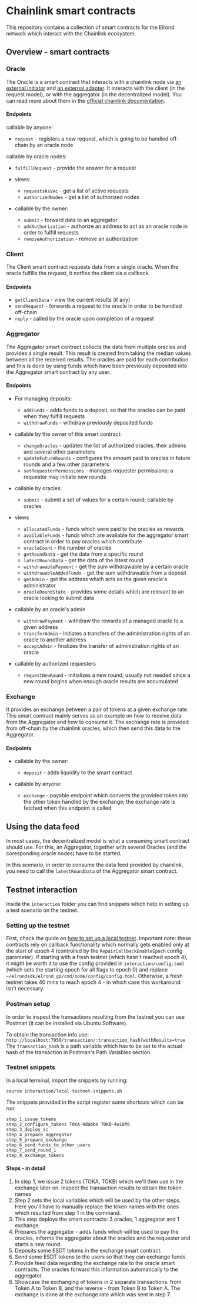 # Chainlink smart contracts

This repository contains a collection of smart contracts for the Elrond network which interact with the Chainlink ecosystem.

## Overview - smart contracts

### Oracle

The Oracle is a smart contract that interacts with a chainlink node via [an external initiator](https://docs.chain.link/docs/external-initiators-introduction) and [an external adapter](https://docs.chain.link/docs/external-adapters).
It interacts with the client (in the request model), or with the aggregator (in the decentralized model). You can read more about them in the [official chainlink documentation](https://docs.chain.link/docs/architecture-overview).

#### Endpoints

callable by anyone:
  - `request` - registers a new request, which is going to be handled off-chain by an oracle node

callable by oracle nodes:
  - `fulfillRequest` - provide the answer for a request

- views:
  - `requestsAsVec` - get a list of active requests
  - `authorizedNodes` - get a list of authorized nodes

- callable by the owner:
  - `submit` - forward data to an aggregator
  - `addAuthorization` - authorize an address to act as an oracle node in order to fulfill requests
  - `removeAuthorization` - remove an authorization

### Client

The Client smart contract requests data from a single oracle. When the oracle fulfills the request, it notfies the client via a callback.

#### Endpoints

- `getClientData` - view the current results (if any)
- `sendRequest` - forwards a request to the oracle in order to be handled off-chain
- `reply` - called by the oracle upon completion of a request

### Aggregator

The Aggregator smart contract collects the data from multiple oracles and provides a single result. This result is created from taking the median values between all the received results.
The oracles are paid for each contribution and this is done by using funds which have been previously deposited into the Aggregator smart contract by any user.

#### Endpoints

- For managing deposits:
  - `addFunds` - adds funds to a deposit, so that the oracles can be paid when they fulfill requests
  - `withdrawFunds` - withdraw previously deposited funds

- callable by the owner of this smart contract:
  - `changeOracles` - updates the list of authorized oracles, their admins and several other parameters
  - `updateFutureRounds` - configures the amount paid to oracles in future rounds and a few other parameters
  - `setRequesterPermissions` - manages requester permissions; a requester may initiate new rounds

- callable by oracles:
  - `submit` - submit a set of values for a certain round; callable by oracles

- views
  - `allocatedFunds` - funds which were paid to the oracles as rewards
  - `availableFunds` - funds which are available for the aggregator smart contract in order to pay oracles which contribute
  - `oracleCount` - the number of oracles
  - `getRoundData` - get the data from a specific round
  - `latestRoundData` - get the data of the latest round
  - `withdrawablePayment` - get the sum withdrawable by a certain oracle
  - `withdrawableAddedFunds` - get the sum withdrawable from a deposit
  - `getAdmin` - get the address which acts as the given oracle's administrator
  - `oracleRoundState` - provides some details which are relevant to an oracle looking to submit data

- callable by an oracle's admin
  - `withdrawPayment` - withdraw the rewards of a managed oracle to a given address
  - `transferAdmin` - initiates a transfers of the administration rights of an oracle to another address
  - `acceptAdmin` - finalizes the transfer of administration rights of an oracle

- callable by authorized requesters
  - `requestNewRound` - initializes a new round; usually not needed since a new round begins when enough oracle results are accumulated

### Exchange

It provides an exchange between a pair of tokens at a given exchange rate. This smart contract mainly serves as an example on how to receive data from the Aggregator and how to consume it.
The exchange rate is provided from off-chain by the chainlink oracles, which then send this data to the Aggregator.

#### Endpoints

- callable by the owner:
  - `deposit` - adds liquidity to the smart contract

- callable by anyone:
  - `exchange` - payable endpoint which converts the provided token into the other token handled by the exchange; the exchange rate is fetched when this endpoint is called

## Using the data feed

In most cases, the decentralized model is what a consuming smart contract should use. For this, an Aggregator, together with several Oracles (and the coresponding oracle nodes) have to be started.

In this scenario, in order to consume the data feed provided by chainlink, you need to call the `latestRoundData` of the Aggregator smart contract.

## Testnet interaction

Inside the `interaction` folder you can find snippets which help in setting up a test scenario on the testnet.

### Setting up the testnet

First, check the guide on [how to set up a local testnet](https://docs.elrond.com/developers/setup-local-testnet/).
Important note: these contracts rely on callback functionality which normally gets enabled only at the start of epoch 4 (controlled by the `RepairCallbackEnableEpoch` config parameter). If starting with a fresh testnet (which hasn't reached epoch 4), it might be worth it to use the config provided in `interaction/config.toml` (which sets the starting epoch for all flags to epoch 0) and replace `~/elrondsdk/elrond_go/cmd/node/config/config.toml`. Otherwise, a fresh testnet takes 40 mins to reach epoch 4 - in which case this workaround isn't necessary.

### Postman setup

In order to inspect the transactions resulting from the testnet you can use Postman (it can be installed via Ubuntu Software).

To obtain the transaction info use:
`http://localhost:7950/transaction/:transaction_hash?withResults=true`
The `transaction_hash` is a path variable which has to be set to the actual hash of the transaction in Postman's Path Variables section.

### Testnet snippets

In a local terminal, import the snippets by running:

```
source interaction/local-testnet-snippets.sh
```

The snippets provided in the script register some shortcuts which can be run:

```
step_1_issue_tokens
step_2_configure_tokens TOKA-9dabbe TOKB-4a18f6
step_3_deploy_sc
step_4_prepare_aggregator
step_5_prepare_exchange
step_6_send_funds_to_other_users
step_7_send_round_1
step_8_exchange_tokens
```

#### Steps - in detail

1. In step 1, we issue 2 tokens (TOKA, TOKB) which we'll then use in the exchange later on.
Inspect the transaction results to obtain the token names 
2. Step 2 sets the local variables which will be used by the other steps. Here you'll have to manually replace the token names with the ones which resulted from step 1 in the command.
3. This step deploys the smart contracts: 3 oracles, 1 aggregator and 1 exchange.
4. Prepares the aggregator - adds funds which will be used to pay the oracles, informs the aggregator about the oracles and the requester and starts a new round.
5. Deposits some ESDT tokens in the exchange smart contract.
6. Send some ESDT tokens to the users so that they can exchange funds.
7. Provide feed data regarding the exchange rate to the oracle smart contracts. The oracles forward this information automatically to the aggregator.
8. Showcase the exchanging of tokens in 2 separate transactions: from Token A to Token B, and the reverse - from Token B to Token A. The exchange is done at the exchange rate which was sent in step 7.
